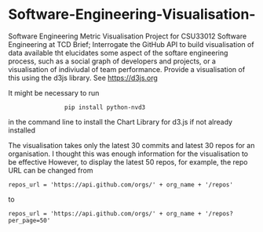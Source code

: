 # Software-Engineering-Visualisation-
Software Engineering Metric Visualisation Project for CSU33012 Software Engineering at TCD
Brief;
Interrogate the GitHub API to build visualisation of data available tht elucidates some aspect of the softare engineering process, such as a social graph of developers and projects, or a visualisation of indiviudal of team performance. Provide a visualisation of this using the d3js library. See https://d3js.org


It might be necessary to run 

                    pip install python-nvd3
                    
in the command line to install the Chart Library for d3.js if not already installed

The visualisation takes only the latest 30 commits and latest 30 repos for an organisation. 
I thought this was enough information for the visualisation to be effective
However, to display the latest 50 repos, for example, the repo URL can be changed from

    repos_url = 'https://api.github.com/orgs/' + org_name + '/repos'

to

    repos_url = 'https://api.github.com/orgs/' + org_name + '/repos?per_page=50'

